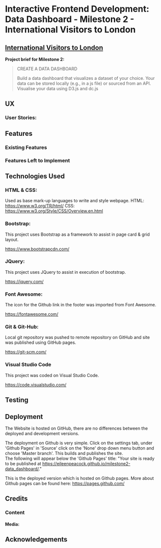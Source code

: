 # Interactive Frontend Development: Data Dashboard - Milestone 2 - International Visitors to London

## [International Visitors to London](https://eileenpeacock.github.io/milestone2-data_dashboard/)

**Project brief for Milestone 2:** 

>CREATE A DATA DASHBOARD 
>
>Build a data dashboard that visualizes a dataset of your choice.
>Your data can be stored locally (e.g., in a js file) or sourced from an API.
>Visualise your data using D3.js and dc.js

## UX

### User Stories:

## Features

### Existing Features

### Features Left to Implement

## Technologies Used

### HTML & CSS: 
Used as base mark-up languages to write and style webpage. 
HTML: https://www.w3.org/TR/html/ 
CSS: https://www.w3.org/Style/CSS/Overview.en.html 


### Bootstrap: 
This project uses Bootstrap as a framework to assist in page card & grid layout.  

https://www.bootstrapcdn.com/


### JQuery: 
This project uses JQuery to assist in execution of bootstrap.

https://jquery.com/


### Font Awesome: 
The icon for the Github link in the footer was imported from Font Awesome.  

https://fontawesome.com/


### Git & Git-Hub: 
Local git repository was pushed to remote repository on GitHub and site was published using GitHub pages.

https://git-scm.com/ 


### Visual Studio Code
This project was coded on Visual Studio Code. 

https://code.visualstudio.com/


## Testing

## Deployment
The Website is hosted on GitHub, there are no differences between the deployed and development versions.

The deployment on Github is very simple.  Click on the settings tab, under 'Github Pages' in 'Source' click on the 'None' drop down menu button and choose 'Master branch'.  This builds and publishes the site.  
The following will appear below the 'Github Pages' title: "Your site is ready to be published at https://eileenpeacock.github.io/milestone2-data_dashboard/."  

This is the deployed version which is hosted on Github pages.  More about Github pages can be found here: https://pages.github.com/


## Credits

### Content

#### Media:

## Acknowledgements